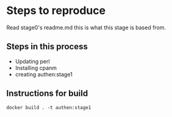 # Steps to reproduce

Read stage0's readme.md this is what this stage is based from.

## Steps in this process

* Updating perl 
* Installing cpanm
* creating authen:stage1

## Instructions for build

```docker build . -t authen:stage1```

